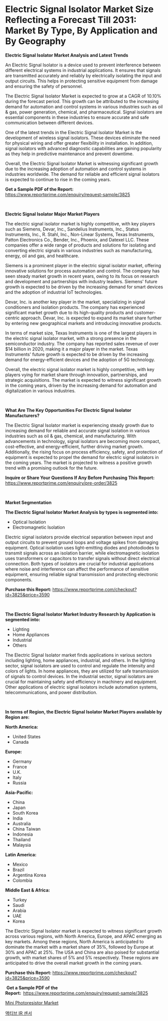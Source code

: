 <p><h1>Electric Signal Isolator Market Size Reflecting a Forecast Till 2031: Market By Type, By Application and By Geography</h1></p><p><strong>Electric Signal Isolator Market Analysis and Latest Trends</strong></p>
<p><p>An Electric Signal Isolator is a device used to prevent interference between different electrical systems in industrial applications. It ensures that signals are transmitted accurately and reliably by electrically isolating the input and output circuits. This helps in protecting sensitive equipment from damage and ensuring the safety of personnel.</p><p>The Electric Signal Isolator Market is expected to grow at a CAGR of 10.10% during the forecast period. This growth can be attributed to the increasing demand for automation and control systems in various industries such as oil & gas, power generation, chemical, and pharmaceutical. Signal isolators are essential components in these industries to ensure accurate and safe communication between different devices.</p><p>One of the latest trends in the Electric Signal Isolator Market is the development of wireless signal isolators. These devices eliminate the need for physical wiring and offer greater flexibility in installation. In addition, signal isolators with advanced diagnostic capabilities are gaining popularity as they help in predictive maintenance and prevent downtime.</p><p>Overall, the Electric Signal Isolator Market is witnessing significant growth due to the increasing adoption of automation and control systems in industries worldwide. The demand for reliable and efficient signal isolators is expected to continue to rise in the coming years.</p></p>
<p><strong>Get a Sample PDF of the Report:&nbsp;</strong> <a href="https://www.reportprime.com/enquiry/request-sample/3825">https://www.reportprime.com/enquiry/request-sample/3825</a></p>
<p>&nbsp;</p>
<p><strong>Electric Signal Isolator Major Market Players</strong></p>
<p><p>The electric signal isolator market is highly competitive, with key players such as Siemens, Devar, Inc., Sandelius Instruments, Inc., Status Instruments, Inc., R. Stahl, Inc., Non-Linear Systems, Texas Instruments, Patton Electronics Co., Bender, Inc., Phoenix, and Datexel LLC. These companies offer a wide range of products and solutions for isolating and converting electric signals in various industries such as manufacturing, energy, oil and gas, and healthcare.</p><p>Siemens is a prominent player in the electric signal isolator market, offering innovative solutions for process automation and control. The company has seen steady market growth in recent years, owing to its focus on research and development and partnerships with industry leaders. Siemens' future growth is expected to be driven by the increasing demand for smart devices and the adoption of industrial IoT technologies.</p><p>Devar, Inc. is another key player in the market, specializing in signal conditioners and isolation products. The company has experienced significant market growth due to its high-quality products and customer-centric approach. Devar, Inc. is expected to expand its market share further by entering new geographical markets and introducing innovative products.</p><p>In terms of market size, Texas Instruments is one of the largest players in the electric signal isolator market, with a strong presence in the semiconductor industry. The company has reported sales revenue of over $14 billion in 2020, making it a major player in the market. Texas Instruments' future growth is expected to be driven by the increasing demand for energy-efficient devices and the adoption of 5G technology.</p><p>Overall, the electric signal isolator market is highly competitive, with key players vying for market share through innovation, partnerships, and strategic acquisitions. The market is expected to witness significant growth in the coming years, driven by the increasing demand for automation and digitalization in various industries.</p></p>
<p>&nbsp;</p>
<p><strong>What Are The Key Opportunities For Electric Signal Isolator Manufacturers?</strong></p>
<p><p>The Electric Signal Isolator market is experiencing steady growth due to increasing demand for reliable and accurate signal isolation in various industries such as oil & gas, chemical, and manufacturing. With advancements in technology, signal isolators are becoming more compact, cost-effective, and energy-efficient, further driving market growth. Additionally, the rising focus on process efficiency, safety, and protection of equipment is expected to propel the demand for electric signal isolators in the coming years. The market is projected to witness a positive growth trend with a promising outlook for the future.</p></p>
<p><strong>Inquire or Share Your Questions If Any Before Purchasing This Report:</strong> <a href="https://www.reportprime.com/enquiry/pre-order/3825">https://www.reportprime.com/enquiry/pre-order/3825</a></p>
<p>&nbsp;</p>
<p><strong>Market Segmentation</strong></p>
<p><strong>The Electric Signal Isolator Market Analysis by types is segmented into:</strong></p>
<p><ul><li>Optical Isolation</li><li>Electromagnetic Isolation</li></ul></p>
<p><p>Electric signal isolators provide electrical separation between input and output circuits to prevent ground loops and voltage spikes from damaging equipment. Optical isolation uses light-emitting diodes and photodiodes to transmit signals across an isolation barrier, while electromagnetic isolation uses transformers or capacitors to transfer signals without direct electrical connection. Both types of isolators are crucial for industrial applications where noise and interference can affect the performance of sensitive equipment, ensuring reliable signal transmission and protecting electronic components.</p></p>
<p><strong>Purchase this Report:&nbsp;</strong><a href="https://www.reportprime.com/checkout?id=3825&price=3590">https://www.reportprime.com/checkout?id=3825&price=3590</a></p>
<p>&nbsp;</p>
<p><strong>The Electric Signal Isolator Market Industry Research by Application is segmented into:</strong></p>
<p><ul><li>Lighting</li><li>Home Appliances</li><li>Industrial</li><li>Others</li></ul></p>
<p><p>The Electric Signal Isolator market finds applications in various sectors including lighting, home appliances, industrial, and others. In the lighting sector, signal isolators are used to control and regulate the intensity and colors of lights. In home appliances, they are utilized for safe transmission of signals to control devices. In the industrial sector, signal isolators are crucial for maintaining safety and efficiency in machinery and equipment. Other applications of electric signal isolators include automation systems, telecommunications, and power distribution.</p></p>
<p>&nbsp;</p>
<p><strong>In terms of Region, the Electric Signal Isolator Market Players available by Region are:</strong></p>
<p>
    <p> <strong> North America: </strong>
        <ul>
            <li>United States</li>
            <li>Canada</li>
        </ul>
        </p> 
    <p> <strong> Europe: </strong>
        <ul>
            <li>Germany</li>
            <li>France</li>
            <li>U.K.</li>
            <li>Italy</li>
            <li>Russia</li>
        </ul>
        </p> 
    <p> <strong> Asia-Pacific: </strong>
        <ul>
            <li>China</li>
            <li>Japan</li>
            <li>South Korea</li>
            <li>India</li>
            <li>Australia</li>
            <li>China Taiwan</li>
            <li>Indonesia</li>
            <li>Thailand</li>
            <li>Malaysia</li>
        </ul>
        </p> 
    <p> <strong> Latin America: </strong>
        <ul>
            <li>Mexico</li>
            <li>Brazil</li>
            <li>Argentina Korea</li>
            <li>Colombia</li>
        </ul>
        </p> 
    <p> <strong> Middle East & Africa: </strong>
        <ul>
            <li>Turkey</li>
            <li>Saudi</li>
            <li>Arabia</li>
            <li>UAE</li>
            <li>Korea</li>
        </ul>
    </p>
    </p>
<p><p>The Electric Signal Isolator market is expected to witness significant growth across various regions, with North America, Europe, and APAC emerging as key markets. Among these regions, North America is anticipated to dominate the market with a market share of 35%, followed by Europe at 30% and APAC at 25%. The USA and China are also poised for substantial growth, with market shares of 5% and 5% respectively. These regions are anticipated to drive the overall market growth in the coming years.</p></p>
<p><strong>Purchase this Report: </strong><a href="https://www.reportprime.com/checkout?id=3825&price=3590">https://www.reportprime.com/checkout?id=3825&price=3590</a></p>
<p>&nbsp;<strong>Get a Sample PDF of the Report:&nbsp;&nbsp;</strong><a href="https://www.reportprime.com/enquiry/request-sample/3825">https://www.reportprime.com/enquiry/request-sample/3825</a></p>
<p><strong></strong></p>
<p><p><a href="https://github.com/santosh758595/Market-Research-Report-List-4/blob/main/mini-photoresistor-market.md">Mini Photoresistor Market</a></p><p><a href="https://medium.com/@porterhntz2023/%ED%99%9C%EC%84%B1-ir-%EC%84%BC%EC%84%9C-%EC%8B%9C%EC%9E%A5-%EB%A9%94%ED%8A%B8%EB%A6%AD%EC%8A%A4-%ED%95%B4%EB%8F%85-%EC%8B%9C%EC%9E%A5-%EC%A0%90%EC%9C%A0%EC%9C%A8-%ED%8A%B8%EB%A0%8C%EB%93%9C-%EB%B0%8F-%EC%84%B1%EC%9E%A5-%ED%8C%A8%ED%84%B4-0cf8b8c98edf">액티브 IR 센서</a></p></p>